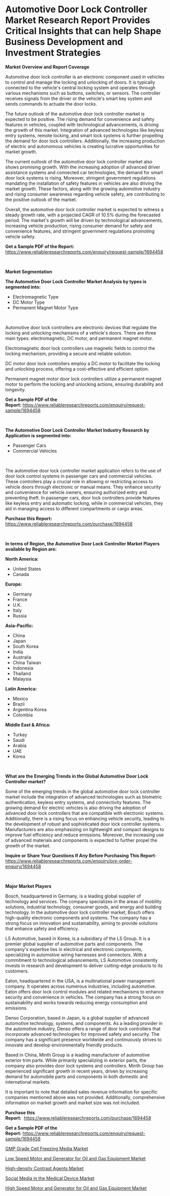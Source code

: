 <p><h1>Automotive Door Lock Controller Market Research Report Provides Critical Insights that can help Shape Business Development and Investment Strategies</h1></p><p><strong>Market Overview and Report Coverage</strong></p>
<p><p>Automotive door lock controller is an electronic component used in vehicles to control and manage the locking and unlocking of doors. It is typically connected to the vehicle's central locking system and operates through various mechanisms such as buttons, switches, or sensors. The controller receives signals from the driver or the vehicle's smart key system and sends commands to actuate the door locks.</p><p>The future outlook of the automotive door lock controller market is expected to be positive. The rising demand for convenience and safety features in vehicles, coupled with technological advancements, is driving the growth of this market. Integration of advanced technologies like keyless entry systems, remote locking, and smart lock systems is further propelling the demand for door lock controllers. Additionally, the increasing production of electric and autonomous vehicles is creating lucrative opportunities for market growth.</p><p>The current outlook of the automotive door lock controller market also shows promising growth. With the increasing adoption of advanced driver assistance systems and connected car technologies, the demand for smart door lock systems is rising. Moreover, stringent government regulations mandating the installation of safety features in vehicles are also driving the market growth. These factors, along with the growing automotive industry and rising consumer awareness regarding vehicle safety, are contributing to the positive outlook of the market.</p><p>Overall, the automotive door lock controller market is expected to witness a steady growth rate, with a projected CAGR of 10.5% during the forecasted period. The market's growth will be driven by technological advancements, increasing vehicle production, rising consumer demand for safety and convenience features, and stringent government regulations promoting vehicle safety.</p></p>
<p><strong>Get a Sample PDF of the Report:</strong> <a href="https://www.reliableresearchreports.com/enquiry/request-sample/1694458">https://www.reliableresearchreports.com/enquiry/request-sample/1694458</a></p>
<p>&nbsp;</p>
<p><strong>Market Segmentation</strong></p>
<p><strong>The Automotive Door Lock Controller Market Analysis by types is segmented into:</strong></p>
<p><ul><li>Electromagnetic Type</li><li>DC Motor Type</li><li>Permanent Magnet Motor Type</li></ul></p>
<p>&nbsp;</p>
<p><p>Automotive door lock controllers are electronic devices that regulate the locking and unlocking mechanisms of a vehicle's doors. There are three main types: electromagnetic, DC motor, and permanent magnet motor. </p><p>Electromagnetic door lock controllers use magnetic fields to control the locking mechanism, providing a secure and reliable solution. </p><p>DC motor door lock controllers employ a DC motor to facilitate the locking and unlocking process, offering a cost-effective and efficient option. </p><p>Permanent magnet motor door lock controllers utilize a permanent magnet motor to perform the locking and unlocking actions, ensuring durability and longevity.</p></p>
<p><strong>Get a Sample PDF of the Report:</strong>&nbsp;<a href="https://www.reliableresearchreports.com/enquiry/request-sample/1694458">https://www.reliableresearchreports.com/enquiry/request-sample/1694458</a></p>
<p>&nbsp;</p>
<p><strong>The Automotive Door Lock Controller Market Industry Research by Application is segmented into:</strong></p>
<p><ul><li>Passenger Cars</li><li>Commercial Vehicles</li></ul></p>
<p>&nbsp;</p>
<p><p>The automotive door lock controller market application refers to the use of door lock control systems in passenger cars and commercial vehicles. These controllers play a crucial role in allowing or restricting access to vehicle doors through electronic or manual means. They enhance security and convenience for vehicle owners, ensuring authorized entry and preventing theft. In passenger cars, door lock controllers provide features like keyless entry and automatic locking, while in commercial vehicles, they aid in managing access to different compartments or cargo areas.</p></p>
<p><strong>Purchase this Report:</strong>&nbsp; <a href="https://www.reliableresearchreports.com/purchase/1694458">https://www.reliableresearchreports.com/purchase/1694458</a></p>
<p>&nbsp;</p>
<p><strong>In terms of Region, the Automotive Door Lock Controller Market Players available by Region are:</strong></p>
<p>
    <p> <strong> North America: </strong>
        <ul>
            <li>United States</li>
            <li>Canada</li>
        </ul>
        </p> 
    <p> <strong> Europe: </strong>
        <ul>
            <li>Germany</li>
            <li>France</li>
            <li>U.K.</li>
            <li>Italy</li>
            <li>Russia</li>
        </ul>
        </p> 
    <p> <strong> Asia-Pacific: </strong>
        <ul>
            <li>China</li>
            <li>Japan</li>
            <li>South Korea</li>
            <li>India</li>
            <li>Australia</li>
            <li>China Taiwan</li>
            <li>Indonesia</li>
            <li>Thailand</li>
            <li>Malaysia</li>
        </ul>
        </p> 
    <p> <strong> Latin America: </strong>
        <ul>
            <li>Mexico</li>
            <li>Brazil</li>
            <li>Argentina Korea</li>
            <li>Colombia</li>
        </ul>
        </p> 
    <p> <strong> Middle East & Africa: </strong>
        <ul>
            <li>Turkey</li>
            <li>Saudi</li>
            <li>Arabia</li>
            <li>UAE</li>
            <li>Korea</li>
        </ul>
    </p>
    </p>
<p>&nbsp;</p>
<p><strong>What are the Emerging Trends in the Global Automotive Door Lock Controller market?</strong></p>
<p><p>Some of the emerging trends in the global automotive door lock controller market include the integration of advanced technologies such as biometric authentication, keyless entry systems, and connectivity features. The growing demand for electric vehicles is also driving the adoption of advanced door lock controllers that are compatible with electronic systems. Additionally, there is a rising focus on enhancing vehicle security, leading to the development of robust and sophisticated door lock controller systems. Manufacturers are also emphasizing on lightweight and compact designs to improve fuel efficiency and reduce emissions. Moreover, the increasing use of advanced materials and components is expected to further propel the growth of the market.</p></p>
<p><strong>Inquire or Share Your Questions If Any Before Purchasing This Report</strong>- <a href="https://www.reliableresearchreports.com/enquiry/pre-order-enquiry/1694458">https://www.reliableresearchreports.com/enquiry/pre-order-enquiry/1694458</a></p>
<p>&nbsp;</p>
<p><strong>Major Market Players</strong></p>
<p><p>Bosch, headquartered in Germany, is a leading global supplier of technology and services. The company specializes in the areas of mobility solutions, industrial technology, consumer goods, and energy and building technology. In the automotive door lock controller market, Bosch offers high-quality electronic components and systems. The company has a strong focus on innovation and sustainability, aiming to provide solutions that enhance safety and efficiency.</p><p>LS Automotive, based in Korea, is a subsidiary of the LS Group. It is a premier global supplier of automotive parts and components. The company's expertise lies in electrical and electronic components, specializing in automotive wiring harnesses and connectors. With a commitment to technological advancements, LS Automotive consistently invests in research and development to deliver cutting-edge products to its customers.</p><p>Eaton, headquartered in the USA, is a multinational power management company. It operates across numerous industries, including automotive. Eaton offers door lock control modules and related mechanisms to enhance security and convenience in vehicles. The company has a strong focus on sustainability and works towards reducing energy consumption and emissions.</p><p>Denso Corporation, based in Japan, is a global supplier of advanced automotive technology, systems, and components. As a leading provider in the automotive industry, Denso offers a range of door lock controllers that incorporate advanced technologies for improved safety and security. The company has a significant presence worldwide and continuously strives to innovate and develop environmentally friendly products.</p><p>Based in China, Minth Group is a leading manufacturer of automotive exterior trim parts. While primarily specializing in exterior parts, the company also provides door lock systems and controllers. Minth Group has experienced significant growth in recent years, driven by increasing demand for automobile parts and components in both domestic and international markets.</p><p>It is important to note that detailed sales revenue information for specific companies mentioned above was not provided. Additionally, comprehensive information on market growth and market size was not included.</p></p>
<p><strong>Purchase this Report:</strong>&nbsp;&nbsp;<a href="https://www.reliableresearchreports.com/purchase/1694458">https://www.reliableresearchreports.com/purchase/1694458</a></p>
<p></p>
<p><strong>Get a Sample PDF of the Report:</strong>&nbsp;<a href="https://www.reliableresearchreports.com/enquiry/request-sample/1694458">https://www.reliableresearchreports.com/enquiry/request-sample/1694458</a></p>
<p><p><a href="https://github.com/Paul14Anderson63/Market-Research-Report-List-1/blob/main/gmp-grade-cell-freezing-media-market.md">GMP Grade Cell Freezing Media Market</a></p><p><a href="https://www.linkedin.com/pulse/decoding-low-speed-motor-generator-oil-gas-equipment/">Low Speed Motor and Generator for Oil and Gas Equipment Market</a></p><p><a href="https://www.linkedin.com/pulse/high-density-contrast-agents-market-size-share-amp/">High-density Contrast Agents Market</a></p><p><a href="https://github.com/aasishrp01/Market-Research-Report-List-1/blob/main/social-media-in-the-medical-device-market.md">Social Media in the Medical Device Market</a></p><p><a href="https://www.linkedin.com/pulse/decoding-high-speed-motor-generator-oil-gas-equipment-market/">High Speed Motor and Generator for Oil and Gas Equipment Market</a></p></p>